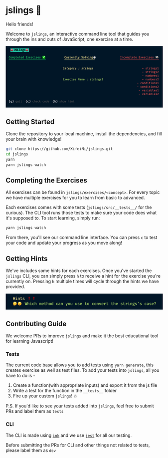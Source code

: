 # jslings 🐙

Hello friends!

Welcome to `jslings`, an interactive command line tool that guides you through the ins and outs of JavaScript, one exercise at a time.

![jslings-home](./assets/images/jslings-home.png)

## Getting Started

Clone the repository to your local machine, install the dependencies, and fill your brain with knowledge!

```bash
git clone https://github.com/XifeiNi/jslings.git
cd jslings
yarn
yarn jslings watch
```

## Completing the Exercises

All exercises can be found in `jslings/exercises/<concept>`. For every topic we have multiple exercises for you to learn from basic to advanced.

Each exercises comes with some tests (`jslings/src/__tests__/` for the curious). The CLI tool runs those tests to make sure your code does what it's supposed to. To start learning, simply run:

```bash
yarn jslings watch
```

From there, you'll see our command line interface. You can press `c` to test your code and update your progress as you move along!

## Getting Hints

We've includes some hints for each exercises. Once you've started the `jslings` CLI, you can simply press `h` to receive a hint for the exercise you're currently on. Pressing `h` multiple times will cycle through the hints we have provided.

![hints](./assets/images/hints.png)

## Contributing Guide

We welcome PRs to improve `jslings` and make it the best educational tool for learning Javascript!

### Tests

The current code base allows you to add tests using `yarn generate`, this creates exercise as well as test files. To add your tests into `jslings`, all you have to do is -

1. Create a function(with appropriate inputs) and export it from the js file
2. Write a test for the function in the `__tests__` folder
3. Fire up your custom `jslings`! 🔥

P.S. If you'd like to see your tests added into `jslings`, feel free to submit PRs and label them as `tests`

### CLI

The CLI is made using [`ink`](https://www.npmjs.com/package/ink) and we use [`jest`](https://www.npmjs.com/package/jest) for all our testing.

Before submitting the PRs for CLI and other things not related to tests, please label them as `dev`
